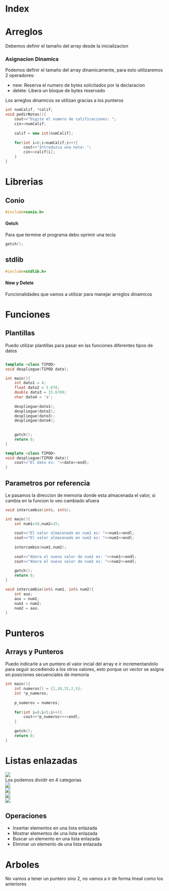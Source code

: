 # Index

# Arreglos
Debemos definir el tamaño del array desde la inicializacion

### Asignacion Dinamica
Podemos definir el tamaño del array dinamicamente, para esto utilizaremos 2 operadores:
- new: Reserva el numero de bytes solicitados por la declaracion
- delete: Libera un bloque de bytes reservado<br />

Los arreglos dinamicos se utilizan gracias a los punteros
```cpp
int numCalif, *calif;
void pedirNotas(){	
	cout<<"Digite el numero de calificaciones: ";
	cin>>numCalif;
	
	calif = new int[numCalif];
	
	for(int i=0;i<numCalif;i++){
		cout<<"Introduzca una nota: ";
		cin>>calif[i];
	}
}
```


# Librerias

## Conio
```c
#include<conio.h>
```

#### Getch
Para que termine el programa debo oprimir una tecla
```c
getch();
```

## stdlib

```c
#include<stdlib.h>
```

#### New y Delete
Funcionalidades que vamos a utilizar para manejar arreglos dinamicos

# Funciones

## Plantillas
Puedo utilizar plantillas para pasar en las funciones diferentes tipos de datos
```cpp

template <class TIPOD>
void despliegue(TIPOD dato);

int main(){
    int dato1 = 4;
	float dato2 = 5.678;
	double dato3 = 15.6789;
	char dato4 = 'a';
	
	despliegue(dato1);
	despliegue(dato2);
	despliegue(dato3);
	despliegue(dato4);
	
	
	getch();
	return 0;
}

template <class TIPOD>
void despliegue(TIPOD dato){
	cout<<"El dato es: "<<dato<<endl;
}

```

## Parametros por referencia
Le pasamos la direccion de memoria donde esta almacenada el valor, si cambia en la funcion lo veo cambiado afuera

```cpp
void intercambio(int&, int&);

int main(){
	int num1=10,num2=15;
	
	cout<<"El valor almacenado en num1 es: "<<num1<<endl;
	cout<<"El valor almacenado en num2 es: "<<num2<<endl;
	
	intercambio(num1,num2);
	
	cout<<"Ahora el nuevo valor de num1 es: "<<num1<<endl;
	cout<<"Ahora el nuevo valor de num2 es: "<<num2<<endl;			
	
	getch();
	return 0;
}

void intercambio(int& num1, int& num2){
	int aux;
	aux = num1;
	num1 = num2;
	num2 = aux;
}
```


# Punteros

## Arrays y Punteros
Puedo indicarle a un puntero el valor incial del array e ir incrementandolo para seguir accediendo a los otros valores, esto porque un vector se asigna en posiciones secuenciales de memoria
```cpp
int main(){
	int numeros[] = {1,10,32,2,5};
	int *p_numeros;
	
	p_numeros = numeros; 
	
	for(int i=0;i<5;i++){
		cout<<*p_numeros++<<endl;
	}
	
	getch();
	return 0;
}
```

# Listas enlazadas
<img src="images/1.png"/><br/>
Los podemos dividir en 4 categorias<br />
<img src="images/2.png"/><br/>
<img src="images/3.png"/><br/>
<img src="images/4.png"/><br/>
<img src="images/5.png"/><br/>

## Operaciones
- Insertar elementos en una lista enlazada
- Mostrar elementos de una lista enlazada 
- Buscar un elemento en una lista enlazada
- Eliminar un elemento de una lista enlazada

# Arboles
No vamos a tener un puntero sino 2, no vamos a ir de forma lineal como los anteriores
